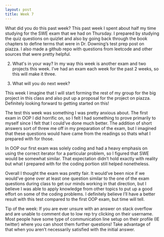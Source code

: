 ```yaml
---
layout: post
title: Week 7
---
```


What did you do this past week?
This past week I spent about half my time studying for the SWE exam that we had on Thursday. I prepared by studying the quiz questions on quizlet and also by going back through the book chapters to define terms that were in Dr. Downing’s test prep post on piazza. I also made a github repo with questions from leetcode and other sources that were pretty helpful.

2. What's in your way?
In my way this week is another exam and two projects this week. I’ve had an exam each week for the past 2 weeks, so this will make it three. 

3. What will you do next week?

This week I imagine that I will start forming the rest of my group for the big project in this class and also put up a proposal for the project on piazza. Definitely looking forward to getting started on this!

The test this week was something I was pretty anxious about. The first exam in OOP I did horrific on, so I felt I had something to prove primarily to myself since I felt that I could’ve done much better. The addition of short answers sort of threw me off in my preparation of the exam, but I imagined that these questions would have came from the readings so thats what I prepared with for those. 

In OOP our first exam was solely coding and had a heavy emphasis on using the correct iterator for a particular problem, so I figured that SWE would be somewhat similar. That expectation didn’t hold exactly with reality but what I prepared with for the coding portion still helped nonetheless. 

Overall I thought the exam was pretty fair. It would’ve been nice if we would’ve gone over at least one question similar to the one of the exam questions during class to get our minds working in that direction, but I believe I was able to apply knowledge from other topics to put up a good effort on some of the coding problems. I definitely believe I’ll have a better result with this test compared to the first OOP exam, but time will tell. 

Tip of the week: If you are ever unsure with an answer on stack overflow and are unable to comment due to low rep try clicking on their username. Most people have some type of communication line setup on their profile (IE twitter) where you can shoot them further questions! Take advantage of that when you aren’t necessarily satisfied with the initial answer. 
